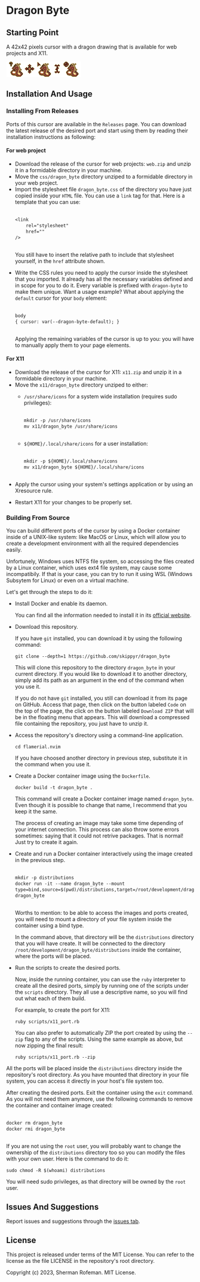 <h1>Dragon Byte</h1>
	<h2>Starting Point</h2>
		<p>A 42x42 pixels cursor with a dragon drawing that is available for web projects and X11.</p>
		<img src="./images/preview.png"/>
	<h2>Installation And Usage</h2>
		<h3>Installing From Releases</h3>
			<p>Ports of this cursor are available in the <code>Releases</code> page. You can download the latest release of the desired port and start using them by reading their installation instructions as following:</p>
			<h4>For web project</h4>
				<ul>
					<li>Download the release of the cursor for web projects: <code>web.zip</code> and unzip it in a formidable directory in your machine.</li>
					<li>Move the <code>css/dragon_byte</code> directory unziped to a formidable directory in your web project.</li>
					<li>Import the stylesheet file <code>dragon_byte.css</code> of the directory you have just copied inside your <code>HTML</code> file. You can use a <code>link</code> tag for that. Here is a template that you can use:</li>
					<pre><code>
&lt;link
	rel="stylesheet"
	href=""
/&gt;
					</code></pre>
					<p>You still have to insert the relative path to include that stylesheet yourself, in the <code>href</code> attribute shown.</p>
					<li>Write the CSS rules you need to apply the cursor inside the stylesheet that you imported. It already has all the necessary variables defined and in scope for you to do it. Every variable is prefixed with <code>dragon-byte</code> to make them unique. Want a usage example? What about applying the <code>default</code> cursor for your <code>body</code> element:</li>
					<pre><code>
body
{ cursor: var(--dragon-byte-default); }
					</code></pre>
					<p>Applying the remaining variables of the cursor is up to you: you will have to manually apply them to your page elements.</p>
				</ul>
			<h4>For X11</h4>
				<ul>
					<li>Download the release of the cursor for X11: <code>x11.zip</code> and unzip it in a formidable directory in your machine.</li>
					<li>Move the <code>x11/dragon_byte</code> directory unziped to either:</li>
						<ul>
							<li><code>/usr/share/icons</code> for a system wide installation (requires sudo privileges):</li>
							<pre><code>
mkdir -p /usr/share/icons
mv x11/dragon_byte /usr/share/icons
							</code></pre>
							<li><code>${HOME}/.local/share/icons</code></pre> for a user installation:</li>
							<pre><code>
mkdir -p ${HOME}/.local/share/icons
mv x11/dragon_byte ${HOME}/.local/share/icons
							</code></pre>
						</ul>
					<li>Apply the cursor using your system's settings application or by using an Xresource rule.</p>
					<li>Restart X11 for your changes to be properly set.</li>
				</ul>
		<h3>Building From Source</h3>
			<p>You can build different ports of the cursor by using a Docker container inside of a UNIX-like system: like MacOS or Linux, which will allow you to create a development environment with all the required dependencies easily.</p>
			<p>Unfortunely, Windows uses NTFS file system, so accessing the files created by a Linux container, which uses ext4 file system, may cause some incompatibily. If that is your case, you can try to run it using WSL (Windows Subsytem for Linux) or even on a virtual machine.</p>
			<p>Let's get through the steps to do it:</p>
			<ul>
				<li>Install Docker and enable its daemon.</li>
					<p>You can find all the information needed to install it in its <a href="https://docs.docker.com/get-docker/">official website</a>.</p>
				<li>Download this repository.</li>
					<p>If you have <code>git</code> installed, you can download it by using the following command:</p>
						<pre><code>git clone --depth=1 https://github.com/skippyr/dragon_byte</code></pre>
					<p>This will clone this repository to the directory <code>dragon_byte</code> in your current directory. If you would like to download it to another directory, simply add its path as an argument in the end of the command when you use it.</p>
					<p>If you do not have <code>git</code> installed, you still can download it from its page on GitHub. Access that page, then click on the button labeled <code>Code</code> on the top of the page, the click on the button labeled <code>Download ZIP</code> that will be in the floating menu that appears. This will download a compressed file containing the repository, you just have to unzip it.</p>
				<li>Access the repository's directory using a command-line application.</li>
					<pre><code>cd flamerial.nvim</code></pre>
					<p>If you have choosed another directory in previous step, substitute it in the command when you use it.</p>
				<li>Create a Docker container image using the <code>Dockerfile</code>.</li>
					<pre><code>docker build -t dragon_byte .</code></pre>
					<p>This command will create a Docker container image named <code>dragon_byte</code>. Even though it is possible to change that name, I recommend that you keep it the same.</p>
					<p>The process of creating an image may take some time depending of your internet connection. This process can also throw some errors sometimes: saying that it could not retrive packages. That is normal! Just try to create it again.</p>
				<li>Create and run a Docker container interactively using the image created in the previous step.</li>
					<pre><code>
mkdir -p distributions
docker run -it --name dragon_byte --mount type=bind,source=$(pwd)/distributions,target=/root/development/dragon_byte/distributions dragon_byte
					</code></pre>
					<p>Worths to mention: to be able to access the images and ports created, you will need to mount a directory of your file system inside the container using a bind type.</p>
					<p>In the command above, that directory will be the <code>distributions</code> directory that you will have create. It will be connected to the directory <code>/root/development/dragon_byte/distributions</code> inside the container, where the ports will be placed.</p>
				<li>Run the scripts to create the desired ports.</li>
					<p>Now, inside the running container, you can use the <code>ruby</code> interpreter to create all the desired ports, simply by running one of the scripts under the <code>scripts</code> directory. They all use a descriptive name, so you will find out what each of them build.</p>
					<p>For example, to create the port for X11:</p>
					<pre><code>ruby scripts/x11_port.rb</code></pre>
					<p>You can also prefer to automatically ZIP the port created by using the <code>--zip</code> flag to any of the scripts. Using the same example as above, but now zipping the final result:</p>
					<pre><code>ruby scripts/x11_port.rb --zip</code></pre>
			</ul>
			<p>All the ports will be placed inside the <code>distributions</code> directory inside the repository's root directory. As you have mounted that directory in your file system, you can access it directly in your host's file system too.</p>
			<p>After creating the desired ports. Exit the container using the <code>exit</code> command. As you will not need them anymore, use the following commands to remove the container and container image created:</p>
			<pre><code>
docker rm dragon_byte
docker rmi dragon_byte
			</code></pre>
			<p>If you are not using the <code>root</code> user, you will probably want to change the ownership of the <code>distributions</code> directory too so you can modify the files with your own user. Here is the command to do it:</p>
			<pre><code>sudo chmod -R $(whoami) distributions</code></pre>
			<p>You will need sudo privileges, as that directory will be owned by the <code>root</code> user.</p>
	<h2>Issues And Suggestions</h2>
		<p>Report issues and suggestions through the <a href="https://github.com/skippyr/dragon_byte/issues">issues tab</a>.
	<h2>License</h2>
		<p>This project is released under terms of the MIT License. You can refer to the license as the file LICENSE in the repository's root directory.</p>
		<p>Copyright (c) 2023, Sherman Rofeman. MIT License.</p>

